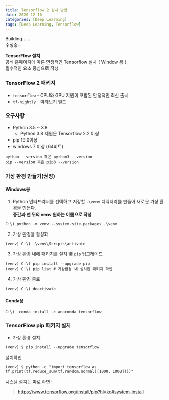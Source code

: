 ```yaml
---
title: Tensorflow 2 설치 방법
date: 2020-12-16
categories: [Deep Learning]
tags: [Deep Learning, Tensorflow]
---
```


Building......  
수정중...

**TensorFlow 설치**  
공식 홈페이지에 따른 안정적인 Tensorflow 설치 ( Window 용 )  
필수적인 요소 중심으로 작성

### TensorFlow 2  패키지
-   `tensorflow`  - CPU와  GPU 지원이 포함된 안정적인 최신 출시
-   `tf-nightly`  - 미리보기 빌드

### 요구사항
- Python 3.5 ~ 3.8
	- Python 3.8 지원은 Tensorflow 2.2 이상
- pip 19.0이상
- windows 7 이상 (64비트)
```
python --version 혹은 python3 --version
pip --version 혹은 pip3 --version
```

### 가상 환경 만들기(권장)
#### Windows용
1. Python 인터프리터를 선택하고 저장할  `.\venv`  디렉터리를 만들어 새로운 가상 환경을 만든다.  
**중간과 맨 뒤의 venv 원하는 이름으로 작성**  
```
C:\) python -m venv --system-site-packages .\venv
```

2. 가상 환경을 활성화
```
(venv) C:\) .\venv\Scripts\activate
```

3. 가상 환경 내에 패키지를 설치 및 `pip` 업그레이드
```
(venv) C:\) pip install --upgrade pip
(venv) C:\) pip list # 가상환경 내 설치된 패키지 확인
```

4. 가상 환경 종료
```
(venv) C:\) deactivate
```

#### Conda용
```
C:\)  conda install -c anaconda tensorflow
```

### TensorFlow pip 패키지 설치
- 가상 환경 설치
```
(venv) $ pip install --upgrade tensorflow
```
설치확인
```
(venv) $ python -c "import tensorflow as tf;print(tf.reduce_sum(tf.random.normal([1000, 1000])))"
```

시스템 설치는 따로 확인!

> https://www.tensorflow.org/install/pip?hl=ko#system-install
